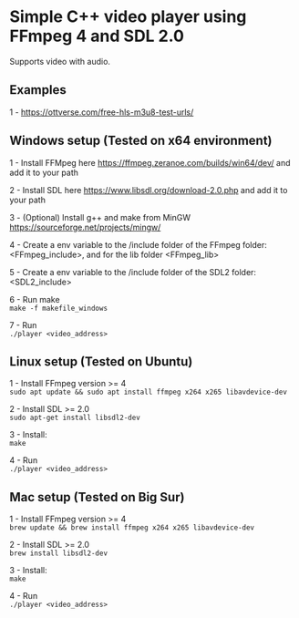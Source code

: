 # Simple C++ video player using FFmpeg 4 and SDL 2.0 

Supports video with audio.

## Examples

1 - https://ottverse.com/free-hls-m3u8-test-urls/

## Windows setup (Tested on x64 environment)
1 - Install FFMpeg here https://ffmpeg.zeranoe.com/builds/win64/dev/ and add it to your path

2 - Install SDL here https://www.libsdl.org/download-2.0.php and add it to your path

3 - (Optional) Install g++ and make from MinGW https://sourceforge.net/projects/mingw/

4 - Create a env variable to the /include folder of the FFmpeg folder: <FFmpeg_include>, and for the lib folder <FFmpeg_lib>

5 - Create a env variable to the /include folder of the SDL2 folder: <SDL2_include>

6 - Run make
        <br />
        ```
        make -f makefile_windows
        ```

7 - Run<br />
    ```
    ./player <video_address>
    ```

## Linux setup (Tested on Ubuntu)

1 - Install FFmpeg version >= 4
        <br />
        ```
        sudo apt update && sudo apt install ffmpeg x264 x265 libavdevice-dev
        ```

2 - Install SDL >= 2.0<br />
        ```
        sudo apt-get install libsdl2-dev
        ```

3 - Install:<br />
        ```
        make
        ```

4 - Run<br />
    ```
    ./player <video_address>
    ```

## Mac setup (Tested on Big Sur)

1 - Install FFmpeg version >= 4
        <br />
        ```
        brew update && brew install ffmpeg x264 x265 libavdevice-dev
        ```

2 - Install SDL >= 2.0<br />
        ```
        brew install libsdl2-dev
        ```

3 - Install:<br />
        ```
        make
        ```

4 - Run<br />
    ```
    ./player <video_address>
    ```
